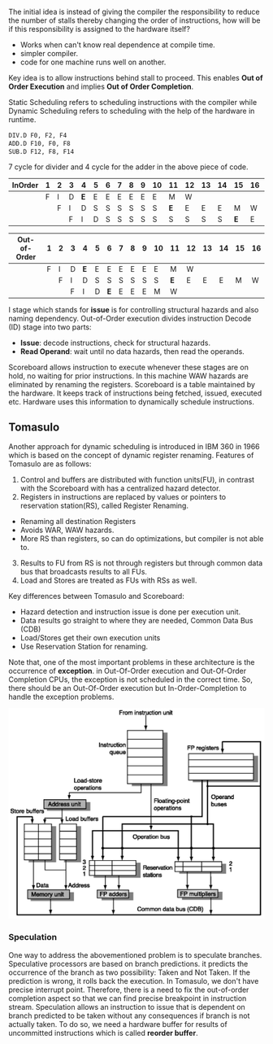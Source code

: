The initial idea is instead of giving the compiler the responsibility to reduce the number of stalls thereby changing the order of instructions, how will be if this responsibility is assigned to the hardware itself?
- Works when can't know real dependence at compile time.
- simpler compiler.
- code for one machine runs well on another.

Key idea is to allow instructions behind stall to proceed. This enables **Out of Order Execution** and implies **Out of Order Completion**.

Static Scheduling refers to scheduling instructions with the compiler while Dynamic Scheduling refers to scheduling with the help of the hardware in runtime.
```
DIV.D F0, F2, F4
ADD.D F10, F0, F8
SUB.D F12, F8, F14
```
7 cycle for divider and 4 cycle for the adder in the above piece of code.

|InOrder|1|2|3|4|5|6|7|8|9|10|11|12|13|14|15|16|17|18|19|20|
|-|---|---|---|---|---|---|---|---|---|---|---|---|---|---|---|---|---|---|---|---|
||F|I|D|**E**|E|E|E|E|E|E|M|W|
|||F|I|D|S|S|S|S|S|S|**E**|E|E|E|M|W|
||||F|I|D|S|S|S|S|S|S|S|S|S|**E**|E|E|E|M|W|

|Out-of-Order|1|2|3|4|5|6|7|8|9|10|11|12|13|14|15|16|
|-|-|-|-|-|-|-|-|-|-|-|-|-|-|-|-|-|
||F|I|D|**E**|E|E|E|E|E|E|M|W|
|||F|I|D|S|S|S|S|S|S|**E**|E|E|E|M|W|
||||F|I|D|**E**|E|E|E|M|W|

I stage which stands for **issue** is for controlling structural hazards and also naming dependency. Out-of-Order execution divides instruction Decode (ID) stage into two parts:
* **Issue**: decode instructions, check for structural hazards.
* **Read Operand**: wait until no data hazards, then read the operands.

Scoreboard allows instruction to execute whenever these stages are on hold, no waiting for prior instructions. In this machine WAW hazards are eliminated by renaming the registers. Scoreboard is a table maintained by the hardware. It keeps track of instructions being fetched, issued, executed etc. Hardware uses this information to dynamically schedule instructions.

## Tomasulo
Another approach for dynamic scheduling is introduced in IBM 360 in 1966 which is based on the concept of dynamic register renaming. Features of Tomasulo are as follows:
1. Control and buffers are distributed with function units(FU), in contrast with the Scoreboard with has a centralized hazard detector.
2. Registers in instructions are replaced by values or pointers to reservation station(RS), called Register Renaming.
  -  Renaming all destination Registers
  - Avoids WAR, WAW hazards.
  - More RS than registers, so can do optimizations, but compiler is not able to.

3. Results to FU from RS is not through registers but through common data bus that broadcasts results to all FUs.
4. Load and Stores are treated as FUs with RSs as well.

Key differences between Tomasulo and Scoreboard:
* Hazard detection and instruction issue is done per execution unit.
* Data results go straight to where they are needed, Common Data Bus (CDB)
* Load/Stores get their own execution units
* Use Reservation Station for renaming.

Note that, one of the most important problems in these architecture is the occurrence of **exception**. in Out-Of-Order execution and Out-Of-Order Completion CPUs, the exception is not scheduled in the correct time. So, there should be an Out-Of-Order execution but In-Order-Completion to handle the exception problems.

![picture](data/tomasulo.png)

### Speculation

One way to address the abovementioned problem is to speculate branches. Speculative processors are based on branch predictions. it predicts the occurrence of the branch as two possibility: Taken and Not Taken. If the prediction is wrong, it rolls back the execution. In Tomasulo, we don't have precise interrupt point. Therefore, there is a need to fix the out-of-order completion aspect so that we can find precise breakpoint in instruction stream. Speculation allows an instruction to issue that is dependent on branch predicted to be taken without any consequences if branch is not actually taken. To do so, we need a hardware buffer for results of uncommitted instructions which is called **reorder buffer**. 
